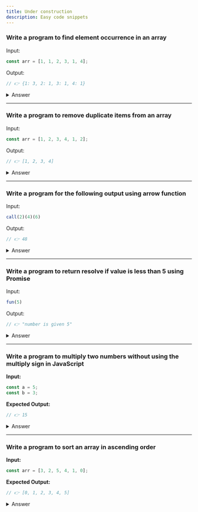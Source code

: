 ```yaml
---
title: Under construction
description: Easy code snippets
---
```



### Write a program to find element occurrence in an array



Input:
```js
const arr = [1, 1, 2, 3, 1, 4];
```
Output:
```js
// 👉 {1: 3, 2: 1, 3: 1, 4: 1}
```

<details>
<summary> Answer </summary>
<div style="background-color: rgba(100, 108, 255, 0.16); padding: 10px; margin-bottom: 10px; color: #fff; font-size: 14px; font-weight: 500;">

```js
const arr = [1, 1, 2, 3, 1, 4];
const count = {};

for (const element of arr) {
    if (count[element]) {
        count[element] += 1;
    } else {
        count[element] = 1;
    }
}

console.log(count); // 👉 {1: 3, 2: 1, 3: 1, 4: 1}
```

The code iterates through the array and uses an object `count` to keep track of the occurrences of each element. The final output is `{1: 3, 2: 1, 3: 1, 4: 1}`, indicating how many times each number appears in the array.

</div>
</details>

---

### Write a program to remove duplicate items from an array



Input:
```js
const arr = [1, 2, 3, 4, 1, 2];
```
Output:
```js
// 👉 [1, 2, 3, 4]
```

<details>
<summary> Answer </summary>
<div style="background-color: rgba(100, 108, 255, 0.16); padding: 10px; margin-bottom: 10px; color: #fff; font-size: 14px; font-weight: 500;">

```js
const arr = [1, 2, 3, 4, 1, 2];
const b = [];


const arr = [1, 2, 3, 4, 1, 2];
arr.filter((dup) => {
    if (b.indexOf(dup) === -1) {
        b.push(dup);
    }
});



console.log("removed array value", b); // 👉 [1, 2, 3, 4]
```

The code iterates through the array and pushes each element into the new array `b` only if it is not already present in `b`. This removes duplicate elements and results in `[1, 2, 3, 4]`.

</div>
</details>

---



### Write a program for the following output using arrow function



Input:
```js
call(2)(4)(6)
```
Output:
```js
// 👉 48
```

<details>
<summary> Answer </summary>
<div style="background-color: rgba(100, 108, 255, 0.16); padding: 10px; margin-bottom: 10px; color: #fff; font-size: 14px; font-weight: 500;">

```js
const call = (a) => (b) => (c) => a * b * c;

console.log("output with arrow function", call(2)(4)(6)); // 👉 48
```

The arrow function syntax achieves the same result as the normal function, where `call(2)(4)(6)` multiplies the three numbers together, resulting in `48`.

</div>
</details>

---

### Write a program to return resolve if value is less than 5 using Promise



Input:
```js
fun(5)
```
Output:
```js
// 👉 "number is given 5"
```

<details>
<summary> Answer </summary>
<div style="background-color: rgba(100, 108, 255, 0.16); padding: 10px; margin-bottom: 10px; color: #fff; font-size: 14px; font-weight: 500;">

```js
function fun(a) {
    let myPromise = new Promise((myResolve, myReject) => {
        if (a < 7) {
            myResolve(`number is given ${a}`);
        } else {
            myReject("Error");
        }
    });

    myPromise.then((result) => {
        console.log(result);
    }).catch((error) => {
        console.log(error);
    });
}

fun(5); // 👉 "number is given 5"
```

The code creates a promise that resolves if the given number is less than 7. It prints "number is given 5" if the number is 5, as the condition is satisfied.

</div>
</details>

---


### Write a program to multiply two numbers without using the multiply sign in JavaScript

**Input:**
```js
const a = 5;
const b = 3;
```

**Expected Output:**
```js
// 👉 15
```

<details>
<summary> Answer </summary>
<div style="background-color: rgba(100, 108, 255, 0.16); padding: 10px; margin-bottom: 10px; color: #fff; font-size: 14px; font-weight: 500;">

```js
function multiply(a, b) {
    let answer = a;
    for (let i = 0; i < b - 1; i++) {
        answer += a;
    }
    return answer;
}

console.log(multiply(5, 3));  // 👉 15
```
</div>
</details>

---

### Write a program to sort an array in ascending order



**Input:**
```js
const arr = [3, 2, 5, 4, 1, 0];
```

**Expected Output:**
```js
// 👉 [0, 1, 2, 3, 4, 5]
```

<details>
<summary> Answer </summary>
<div style="background-color: rgba(100, 108, 255, 0.16); padding: 10px; margin-bottom: 10px; color: #fff; font-size: 14px; font-weight: 500;">

```js
const arr = [3, 2, 5, 4, 1, 0];
for (let i = 0; i < arr.length; i++) {
    for (let j = i + 1; j < arr.length; j++) {
        if (arr[i] > arr[j]) {
            let temp = arr[i];
            arr[i] = arr[j];
            arr[j] = temp;
        }
    }
}

console.log("Elements of array sorted in ascending order:", arr);  // 👉 [0, 1, 2, 3, 4, 5]
```
</div>
</details>
